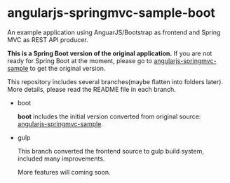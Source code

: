 angularjs-springmvc-sample-boot
===============================

An example application using AnguarJS/Bootstrap as frontend and Spring MVC as REST API producer.

**This is a Spring Boot version of the original application.** If you are not ready for Spring Boot at the moment, please go to [angularjs-springmvc-sample](https://github.com/hantsy/angularjs-springmvc-sample) to get the original version.

This repository includes several branches(maybe flatten into folders later). More details, please read the README file in each branch.

* boot

  **boot** includes the initial version converted from original source: [angularjs-springmvc-sample](https://github.com/hantsy/angularjs-springmvc-sample).

* gulp  
  
  This branch converted the frontend source to gulp build system, included many improvements.


  More features will coming soon.  